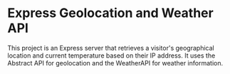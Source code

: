 
# Express Geolocation and Weather API
This project is an Express server that retrieves a visitor's geographical location and current temperature based on their IP address. It uses the Abstract API for geolocation and the WeatherAPI for weather information.
